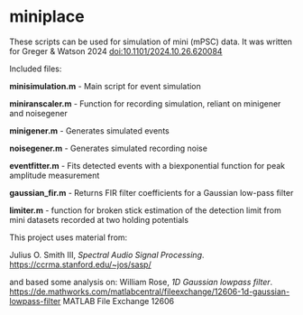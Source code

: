 # miniplace
These scripts can be used for simulation of mini (mPSC) data. It was written for Greger & Watson 2024 [doi:10.1101/2024.10.26.620084](https://doi.org/10.1101/2024.10.26.620084)

Included files:

**minisimulation.m** - Main script for event simulation

**miniranscaler.m** - Function for recording simulation, reliant on minigener and noisegener

**minigener.m** - Generates simulated events

**noisegener.m** - Generates simulated recording noise

**eventfitter.m** - Fits detected events with a biexponential function for peak amplitude measurement

**gaussian_fir.m** - Returns FIR filter coefficients for a Gaussian low-pass filter

**limiter.m** - function for broken stick estimation of the detection limit from mini datasets recorded at two holding potentials

 
This project uses material from:

Julius O. Smith III, *Spectral Audio Signal Processing*.  
https://ccrma.stanford.edu/~jos/sasp/  

and based some analysis on:
William Rose, *1D Gaussian lowpass filter*.
https://de.mathworks.com/matlabcentral/fileexchange/12606-1d-gaussian-lowpass-filter
MATLAB File Exchange 12606
